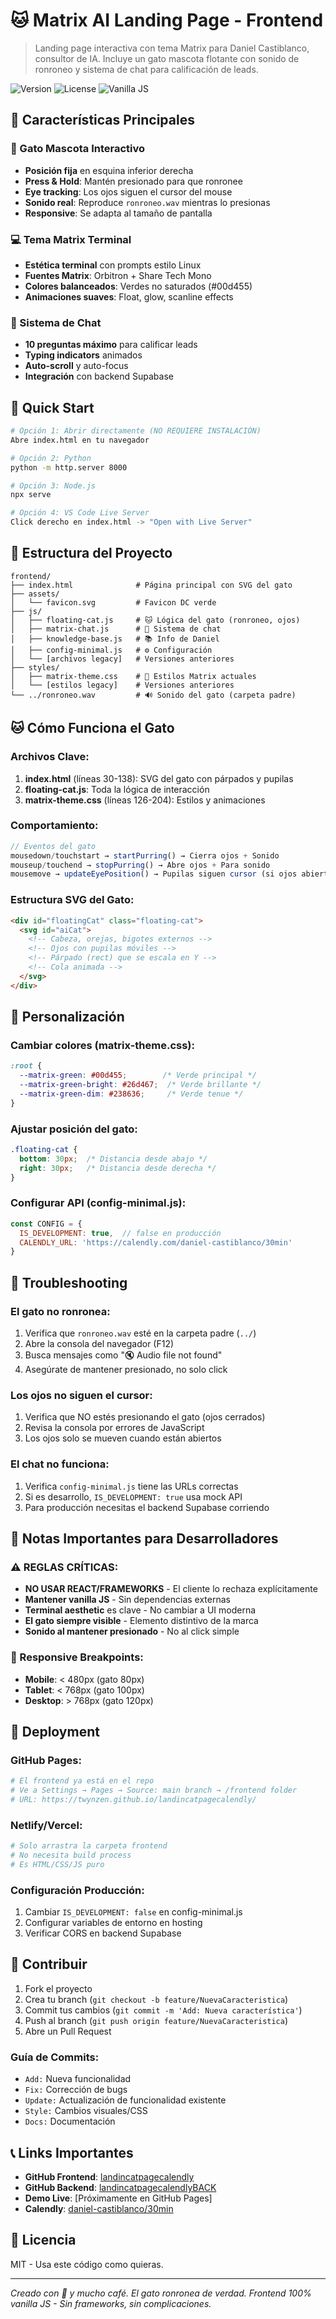 # 🐱 Matrix AI Landing Page - Frontend

> Landing page interactiva con tema Matrix para Daniel Castiblanco, consultor de IA. Incluye un gato mascota flotante con sonido de ronroneo y sistema de chat para calificación de leads.

![Version](https://img.shields.io/badge/version-1.0.0-green)
![License](https://img.shields.io/badge/license-MIT-blue)
![Vanilla JS](https://img.shields.io/badge/vanilla-JS-yellow)

## 🎯 Características Principales

### 🤖 Gato Mascota Interactivo
- **Posición fija** en esquina inferior derecha
- **Press & Hold**: Mantén presionado para que ronronee
- **Eye tracking**: Los ojos siguen el cursor del mouse
- **Sonido real**: Reproduce `ronroneo.wav` mientras lo presionas
- **Responsive**: Se adapta al tamaño de pantalla

### 💻 Tema Matrix Terminal
- **Estética terminal** con prompts estilo Linux
- **Fuentes Matrix**: Orbitron + Share Tech Mono
- **Colores balanceados**: Verdes no saturados (#00d455)
- **Animaciones suaves**: Float, glow, scanline effects

### 💬 Sistema de Chat
- **10 preguntas máximo** para calificar leads
- **Typing indicators** animados
- **Auto-scroll** y auto-focus
- **Integración** con backend Supabase

## 🚀 Quick Start

```bash
# Opción 1: Abrir directamente (NO REQUIERE INSTALACIÓN)
Abre index.html en tu navegador

# Opción 2: Python
python -m http.server 8000

# Opción 3: Node.js
npx serve

# Opción 4: VS Code Live Server
Click derecho en index.html -> "Open with Live Server"
```

## 📁 Estructura del Proyecto

```
frontend/
├── index.html              # Página principal con SVG del gato
├── assets/
│   └── favicon.svg         # Favicon DC verde
├── js/
│   ├── floating-cat.js     # 🐱 Lógica del gato (ronroneo, ojos)
│   ├── matrix-chat.js      # 💬 Sistema de chat
│   ├── knowledge-base.js   # 📚 Info de Daniel
│   ├── config-minimal.js   # ⚙️ Configuración
│   └── [archivos legacy]   # Versiones anteriores
├── styles/
│   ├── matrix-theme.css    # 🎨 Estilos Matrix actuales
│   └── [estilos legacy]    # Versiones anteriores
└── ../ronroneo.wav         # 🔊 Sonido del gato (carpeta padre)
```

## 🐱 Cómo Funciona el Gato

### Archivos Clave:
1. **index.html** (líneas 30-138): SVG del gato con párpados y pupilas
2. **floating-cat.js**: Toda la lógica de interacción
3. **matrix-theme.css** (líneas 126-204): Estilos y animaciones

### Comportamiento:
```javascript
// Eventos del gato
mousedown/touchstart → startPurring() → Cierra ojos + Sonido
mouseup/touchend → stopPurring() → Abre ojos + Para sonido
mousemove → updateEyePosition() → Pupilas siguen cursor (si ojos abiertos)
```

### Estructura SVG del Gato:
```html
<div id="floatingCat" class="floating-cat">
  <svg id="aiCat">
    <!-- Cabeza, orejas, bigotes externos -->
    <!-- Ojos con pupilas móviles -->
    <!-- Párpado (rect) que se escala en Y -->
    <!-- Cola animada -->
  </svg>
</div>
```

## 🎨 Personalización

### Cambiar colores (matrix-theme.css):
```css
:root {
  --matrix-green: #00d455;        /* Verde principal */
  --matrix-green-bright: #26d467;  /* Verde brillante */
  --matrix-green-dim: #238636;     /* Verde tenue */
}
```

### Ajustar posición del gato:
```css
.floating-cat {
  bottom: 30px;  /* Distancia desde abajo */
  right: 30px;   /* Distancia desde derecha */
}
```

### Configurar API (config-minimal.js):
```javascript
const CONFIG = {
  IS_DEVELOPMENT: true,  // false en producción
  CALENDLY_URL: 'https://calendly.com/daniel-castiblanco/30min'
}
```

## 🐛 Troubleshooting

### El gato no ronronea:
1. Verifica que `ronroneo.wav` esté en la carpeta padre (`../`)
2. Abre la consola del navegador (F12)
3. Busca mensajes como "🔇 Audio file not found"
4. Asegúrate de mantener presionado, no solo click

### Los ojos no siguen el cursor:
1. Verifica que NO estés presionando el gato (ojos cerrados)
2. Revisa la consola por errores de JavaScript
3. Los ojos solo se mueven cuando están abiertos

### El chat no funciona:
1. Verifica `config-minimal.js` tiene las URLs correctas
2. Si es desarrollo, `IS_DEVELOPMENT: true` usa mock API
3. Para producción necesitas el backend Supabase corriendo

## 📝 Notas Importantes para Desarrolladores

### ⚠️ REGLAS CRÍTICAS:
- **NO USAR REACT/FRAMEWORKS** - El cliente lo rechaza explícitamente
- **Mantener vanilla JS** - Sin dependencias externas
- **Terminal aesthetic** es clave - No cambiar a UI moderna
- **El gato siempre visible** - Elemento distintivo de la marca
- **Sonido al mantener presionado** - No al click simple

### 📱 Responsive Breakpoints:
- **Mobile**: < 480px (gato 80px)
- **Tablet**: < 768px (gato 100px)  
- **Desktop**: > 768px (gato 120px)

## 🚀 Deployment

### GitHub Pages:
```bash
# El frontend ya está en el repo
# Ve a Settings → Pages → Source: main branch → /frontend folder
# URL: https://twynzen.github.io/landincatpagecalendly/
```

### Netlify/Vercel:
```bash
# Solo arrastra la carpeta frontend
# No necesita build process
# Es HTML/CSS/JS puro
```

### Configuración Producción:
1. Cambiar `IS_DEVELOPMENT: false` en config-minimal.js
2. Configurar variables de entorno en hosting
3. Verificar CORS en backend Supabase

## 🤝 Contribuir

1. Fork el proyecto
2. Crea tu branch (`git checkout -b feature/NuevaCaracteristica`)
3. Commit tus cambios (`git commit -m 'Add: Nueva característica'`)
4. Push al branch (`git push origin feature/NuevaCaracteristica`)
5. Abre un Pull Request

### Guía de Commits:
- `Add:` Nueva funcionalidad
- `Fix:` Corrección de bugs
- `Update:` Actualización de funcionalidad existente
- `Style:` Cambios visuales/CSS
- `Docs:` Documentación

## 📞 Links Importantes

- **GitHub Frontend**: [landincatpagecalendly](https://github.com/Twynzen/landincatpagecalendly)
- **GitHub Backend**: [landincatpagecalendlyBACK](https://github.com/Twynzen/landincatpagecalendlyBACK)
- **Demo Live**: [Próximamente en GitHub Pages]
- **Calendly**: [daniel-castiblanco/30min](https://calendly.com/daniel-castiblanco/30min)

## 📄 Licencia

MIT - Usa este código como quieras.

---

*Creado con 💚 y mucho café. El gato ronronea de verdad.*
*Frontend 100% vanilla JS - Sin frameworks, sin complicaciones.*
